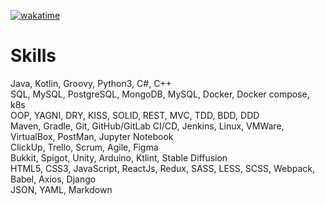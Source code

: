 [![wakatime](https://wakatime.com/badge/user/342c306f-2d85-43f6-a539-bb73a7c09656.svg)](https://wakatime.com/@342c306f-2d85-43f6-a539-bb73a7c09656)

# Skills
Java, Kotlin, Groovy, Python3, C#, C++\
SQL, MySQL, PostgreSQL, MongoDB, MySQL, Docker, Docker compose, k8s\
OOP, YAGNI, DRY, KISS, SOLID, REST, MVC, TDD, BDD, DDD\
Maven, Gradle, Git, GitHub/GitLab CI/CD, Jenkins, Linux, VMWare, VirtualBox, PostMan, Jupyter Notebook\
ClickUp, Trello, Scrum, Agile, Figma\
Bukkit, Spigot, Unity, Arduino, Ktlint, Stable Diffusion\
HTML5, CSS3, JavaScript, ReactJs, Redux, SASS, LESS, SCSS, Webpack, Babel, Axios, Django\
JSON, YAML, Markdown

